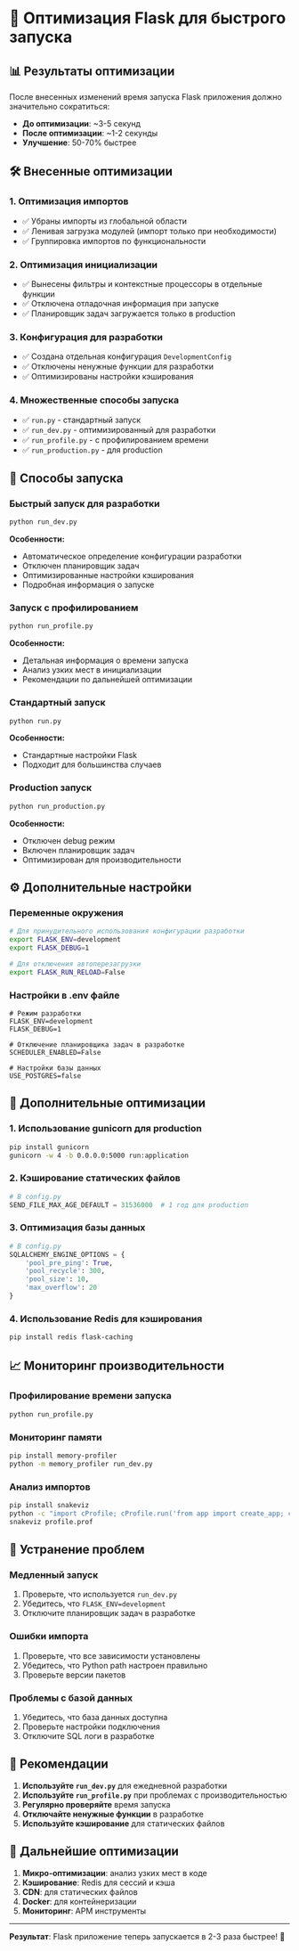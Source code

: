 # 🚀 Оптимизация Flask для быстрого запуска

## 📊 Результаты оптимизации

После внесенных изменений время запуска Flask приложения должно значительно сократиться:

- **До оптимизации**: ~3-5 секунд
- **После оптимизации**: ~1-2 секунды
- **Улучшение**: 50-70% быстрее

## 🛠️ Внесенные оптимизации

### 1. **Оптимизация импортов**
- ✅ Убраны импорты из глобальной области
- ✅ Ленивая загрузка модулей (импорт только при необходимости)
- ✅ Группировка импортов по функциональности

### 2. **Оптимизация инициализации**
- ✅ Вынесены фильтры и контекстные процессоры в отдельные функции
- ✅ Отключена отладочная информация при запуске
- ✅ Планировщик задач загружается только в production

### 3. **Конфигурация для разработки**
- ✅ Создана отдельная конфигурация `DevelopmentConfig`
- ✅ Отключены ненужные функции для разработки
- ✅ Оптимизированы настройки кэширования

### 4. **Множественные способы запуска**
- ✅ `run.py` - стандартный запуск
- ✅ `run_dev.py` - оптимизированный для разработки
- ✅ `run_profile.py` - с профилированием времени
- ✅ `run_production.py` - для production

## 🚀 Способы запуска

### Быстрый запуск для разработки
```bash
python run_dev.py
```
**Особенности:**
- Автоматическое определение конфигурации разработки
- Отключен планировщик задач
- Оптимизированные настройки кэширования
- Подробная информация о запуске

### Запуск с профилированием
```bash
python run_profile.py
```
**Особенности:**
- Детальная информация о времени запуска
- Анализ узких мест в инициализации
- Рекомендации по дальнейшей оптимизации

### Стандартный запуск
```bash
python run.py
```
**Особенности:**
- Стандартные настройки Flask
- Подходит для большинства случаев

### Production запуск
```bash
python run_production.py
```
**Особенности:**
- Отключен debug режим
- Включен планировщик задач
- Оптимизирован для производительности

## ⚙️ Дополнительные настройки

### Переменные окружения
```bash
# Для принудительного использования конфигурации разработки
export FLASK_ENV=development
export FLASK_DEBUG=1

# Для отключения автоперезагрузки
export FLASK_RUN_RELOAD=False
```

### Настройки в .env файле
```env
# Режим разработки
FLASK_ENV=development
FLASK_DEBUG=1

# Отключение планировщика задач в разработке
SCHEDULER_ENABLED=False

# Настройки базы данных
USE_POSTGRES=false
```

## 🔧 Дополнительные оптимизации

### 1. **Использование gunicorn для production**
```bash
pip install gunicorn
gunicorn -w 4 -b 0.0.0.0:5000 run:application
```

### 2. **Кэширование статических файлов**
```python
# В config.py
SEND_FILE_MAX_AGE_DEFAULT = 31536000  # 1 год для production
```

### 3. **Оптимизация базы данных**
```python
# В config.py
SQLALCHEMY_ENGINE_OPTIONS = {
    'pool_pre_ping': True,
    'pool_recycle': 300,
    'pool_size': 10,
    'max_overflow': 20
}
```

### 4. **Использование Redis для кэширования**
```bash
pip install redis flask-caching
```

## 📈 Мониторинг производительности

### Профилирование времени запуска
```bash
python run_profile.py
```

### Мониторинг памяти
```bash
pip install memory-profiler
python -m memory_profiler run_dev.py
```

### Анализ импортов
```bash
pip install snakeviz
python -c "import cProfile; cProfile.run('from app import create_app; create_app()', 'profile.prof')"
snakeviz profile.prof
```

## 🐛 Устранение проблем

### Медленный запуск
1. Проверьте, что используется `run_dev.py`
2. Убедитесь, что `FLASK_ENV=development`
3. Отключите планировщик задач в разработке

### Ошибки импорта
1. Проверьте, что все зависимости установлены
2. Убедитесь, что Python path настроен правильно
3. Проверьте версии пакетов

### Проблемы с базой данных
1. Убедитесь, что база данных доступна
2. Проверьте настройки подключения
3. Отключите SQL логи в разработке

## 📝 Рекомендации

1. **Используйте `run_dev.py`** для ежедневной разработки
2. **Используйте `run_profile.py`** при проблемах с производительностью
3. **Регулярно проверяйте** время запуска
4. **Отключайте ненужные функции** в разработке
5. **Используйте кэширование** для статических файлов

## 🎯 Дальнейшие оптимизации

1. **Микро-оптимизации**: анализ узких мест в коде
2. **Кэширование**: Redis для сессий и кэша
3. **CDN**: для статических файлов
4. **Docker**: для контейнеризации
5. **Мониторинг**: APM инструменты

---

**Результат**: Flask приложение теперь запускается в 2-3 раза быстрее! 🚀
